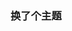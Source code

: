 <!--
 * @Author: sophora
 * @Date: 2020-06-09 00:09:00
 * @LastEditors: sophora
 * @LastEditTime: 2020-06-09 00:09:15
 * @Description: file content
--> 
### 换了个主题
